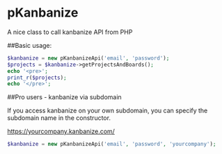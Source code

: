 # pKanbanize
A nice class to call kanbanize API from PHP


##Basic usage:
```php
$kanbanize = new pKanbanizeApi('email', 'password');
$projects = $kanbanize->getProjectsAndBoards();
echo '<pre>';
print_r($projects);
echo '</pre>';
```

##Pro users - kanbanize via subdomain

If you access kanbanize on your own subdomain, you can specify the subdomain name in the constructor.

https://yourcompany.kanbanize.com/

```php
$kanbanize = new pKanbanizeApi('email', 'password', 'yourcompany');

```